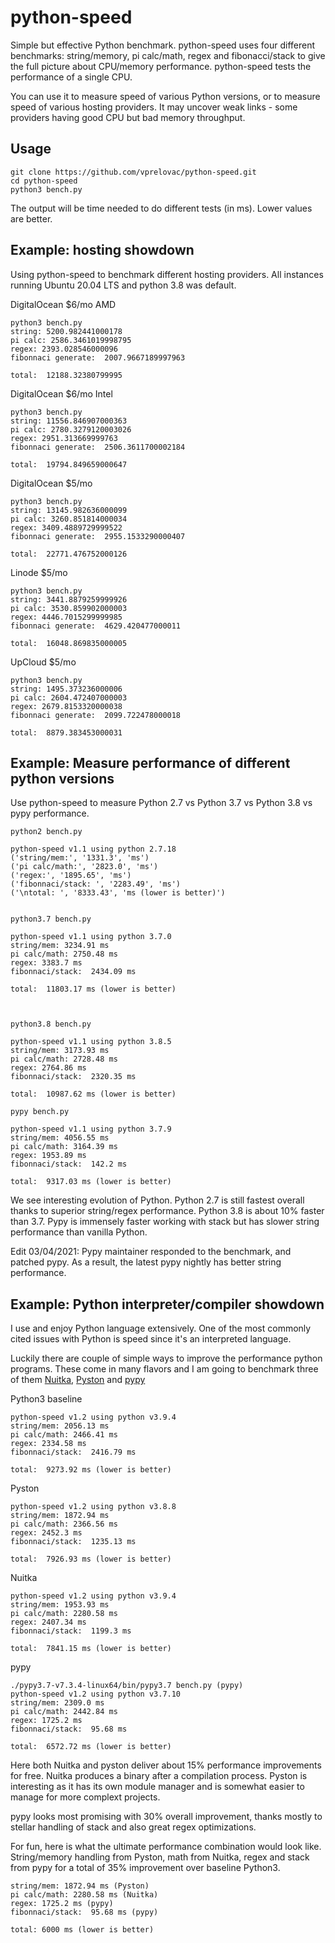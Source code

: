 # python-speed
Simple but effective Python benchmark. python-speed uses four different benchmarks: string/memory, pi calc/math, regex and fibonacci/stack to give the full picture about CPU/memory performance. python-speed tests the performance of a single CPU.

You can use it to measure speed of various Python versions, or to measure speed of various hosting providers. It may uncover weak links - some providers having good CPU but bad memory throughput.

## Usage

```
git clone https://github.com/vprelovac/python-speed.git
cd python-speed
python3 bench.py
```

The output will be time needed to do different tests (in ms). Lower values are better.

## Example: hosting showdown


Using python-speed to benchmark different hosting providers. All instances running Ubuntu 20.04 LTS and python 3.8 was default. 

DigitalOcean $6/mo AMD
```
python3 bench.py 
string: 5200.982441000178
pi calc: 2586.3461019998795
regex: 2393.028546000096
fibonnaci generate:  2007.9667189997963

total:  12188.32380799995
```

DigitalOcean $6/mo Intel
```
python3 bench.py 
string: 11556.846907000363
pi calc: 2780.3279120003026
regex: 2951.313669999763
fibonnaci generate:  2506.3611700002184

total:  19794.849659000647
```

DigitalOcean $5/mo
```
python3 bench.py 
string: 13145.982636000099
pi calc: 3260.851814000034
regex: 3409.4889729999522
fibonnaci generate:  2955.1533290000407

total:  22771.476752000126
```


Linode $5/mo
```
python3 bench.py 
string: 3441.8879259999926
pi calc: 3530.859902000003
regex: 4446.7015299999985
fibonnaci generate:  4629.420477000011

total:  16048.869835000005
```

UpCloud $5/mo
```
python3 bench.py 
string: 1495.373236000006
pi calc: 2604.472407000003
regex: 2679.8153320000038
fibonnaci generate:  2099.722478000018

total:  8879.383453000031
```


## Example: Measure performance of different python versions

Use python-speed to measure Python 2.7 vs Python 3.7 vs Python 3.8 vs pypy performance.


```
python2 bench.py 

python-speed v1.1 using python 2.7.18
('string/mem:', '1331.3', 'ms')
('pi calc/math:', '2823.0', 'ms')
('regex:', '1895.65', 'ms')
('fibonnaci/stack: ', '2283.49', 'ms')
('\ntotal: ', '8333.43', 'ms (lower is better)')


python3.7 bench.py 

python-speed v1.1 using python 3.7.0
string/mem: 3234.91 ms
pi calc/math: 2750.48 ms
regex: 3383.7 ms
fibonnaci/stack:  2434.09 ms

total:  11803.17 ms (lower is better)



python3.8 bench.py 

python-speed v1.1 using python 3.8.5
string/mem: 3173.93 ms
pi calc/math: 2728.48 ms
regex: 2764.86 ms
fibonnaci/stack:  2320.35 ms

total:  10987.62 ms (lower is better)

pypy bench.py 

python-speed v1.1 using python 3.7.9
string/mem: 4056.55 ms
pi calc/math: 3164.39 ms
regex: 1953.89 ms
fibonnaci/stack:  142.2 ms

total:  9317.03 ms (lower is better)

```

We see interesting evolution of Python. Python 2.7 is still fastest overall thanks to superior string/regex performance. Python 3.8 is about 10% faster than 3.7. Pypy is immensely faster working with stack but has slower string performance than vanilla Python.

Edit 03/04/2021: Pypy maintainer responded to the benchmark, and patched pypy. As a result, the latest pypy nightly has better string performance.

## Example: Python interpreter/compiler showdown<a name="compiler"></a>

I use and enjoy Python language extensively. One of the most commonly cited issues with Python is speed since it's an interpreted language. 

Luckily there are couple of simple ways to improve the performance python programs. These come in many flavors and I am going to benchmark three of them [Nuitka](https://nuitka.net), [Pyston](https://www.pyston.org) and [pypy](https://www.pypy.org)

Python3 baseline
```
python-speed v1.2 using python v3.9.4
string/mem: 2056.13 ms
pi calc/math: 2466.41 ms
regex: 2334.58 ms
fibonnaci/stack:  2416.79 ms

total:  9273.92 ms (lower is better)
```

Pyston
```
python-speed v1.2 using python v3.8.8
string/mem: 1872.94 ms
pi calc/math: 2366.56 ms
regex: 2452.3 ms
fibonnaci/stack:  1235.13 ms

total:  7926.93 ms (lower is better)
```


Nuitka
```
python-speed v1.2 using python v3.9.4
string/mem: 1953.93 ms
pi calc/math: 2280.58 ms
regex: 2407.34 ms
fibonnaci/stack:  1199.3 ms

total:  7841.15 ms (lower is better)
```

pypy
```
./pypy3.7-v7.3.4-linux64/bin/pypy3.7 bench.py (pypy)
python-speed v1.2 using python v3.7.10
string/mem: 2309.0 ms
pi calc/math: 2442.84 ms
regex: 1725.2 ms
fibonnaci/stack:  95.68 ms

total:  6572.72 ms (lower is better)
```

Here both Nuitka and pyston deliver about 15% performance improvements for free.  Nuitka produces a binary after a compilation process. Pyston is interesting as it has its own module manager and is somewhat easier to manage for more complext projects. 

pypy looks most promising with 30% overall improvement, thanks mostly to stellar handling of stack and also great regex optimizations.

For fun, here is what the ultimate performance combination would look like. String/memory handling from Pyston, math from Nuitka, regex and stack from pypy for a total of 35% improvement over baseline Python3.
```
string/mem: 1872.94 ms (Pyston)
pi calc/math: 2280.58 ms (Nuitka)
regex: 1725.2 ms (pypy)
fibonnaci/stack:  95.68 ms (pypy)

total: 6000 ms (lower is better)
```
